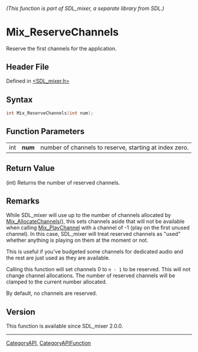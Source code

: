 ###### (This function is part of SDL_mixer, a separate library from SDL.)
# Mix_ReserveChannels

Reserve the first channels for the application.

## Header File

Defined in [<SDL_mixer.h>](https://github.com/libsdl-org/SDL_mixer/blob/SDL2/include/SDL_mixer.h)

## Syntax

```c
int Mix_ReserveChannels(int num);
```

## Function Parameters

|     |         |                                                        |
| --- | ------- | ------------------------------------------------------ |
| int | **num** | number of channels to reserve, starting at index zero. |

## Return Value

(int) Returns the number of reserved channels.

## Remarks

While SDL_mixer will use up to the number of channels allocated by
[Mix_AllocateChannels](Mix_AllocateChannels)(), this sets channels aside
that will not be available when calling [Mix_PlayChannel](Mix_PlayChannel)
with a channel of -1 (play on the first unused channel). In this case,
SDL_mixer will treat reserved channels as "used" whether anything is
playing on them at the moment or not.

This is useful if you've budgeted some channels for dedicated audio and the
rest are just used as they are available.

Calling this function will set channels 0 to `n - 1` to be reserved. This
will not change channel allocations. The number of reserved channels will
be clamped to the current number allocated.

By default, no channels are reserved.

## Version

This function is available since SDL_mixer 2.0.0.

----
[CategoryAPI](CategoryAPI), [CategoryAPIFunction](CategoryAPIFunction)

